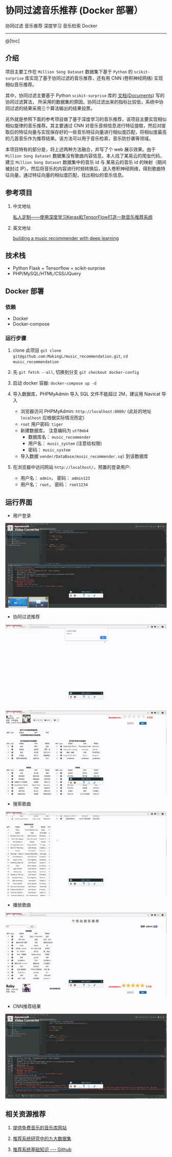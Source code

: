 # 协同过滤音乐推荐 (Docker 部署）

协同过滤 音乐推荐 深度学习 音乐检索 Docker

---

@[toc]

## 介绍

项目主要工作在 `Million Song Dataset` 数据集下基于 `Python` 的 `scikit-surprise`  库实现了基于协同过滤的音乐推荐，还有用 CNN (卷积神经网络) 实现相似音乐推荐。

其中，协同过滤主要基于 Python `scikit-surprise` 库的 [文档(Documents)](https://surprise.readthedocs.io/en/stable/) 写的协同过滤算法， 所采用的数据集的原因，协同过滤出来的指标比较低，系统中协同过滤的结果采用三个算法输出的结果投票。

另外就是参照下面的参考项目做了基于深度学习的音乐推荐，该项目主要实现相似相似旋律的音乐推荐。其主要通过 CNN 对音乐音频信息进行特征提取，然后对提取后的特征向量与实现保存好的一些音乐特征向量进行相似度匹配，将相似度最高的几首音乐作为推荐结果。该方法可以用于音乐检索，音乐防抄袭等领域。

本项目特有的部分是，将上述两种方法融合，并写了个 web 展示效果。由于 `Million Song Dataset` 数据集没有歌曲内容信息，本人找了某易云的爬虫代码，建立 `Million Song Dataset` 数据集中的音乐 id 与 某易云的音乐 id 的映射（期间被封过 IP）。然后将音乐的内容进行时频转换后，送入卷积神经网络，得到歌曲特征向量，通过特征向量的相似度匹配，找出相似的音乐信息。

## 参考项目

1. 中文地址

    [私人定制——使用深度学习Keras和TensorFlow打造一款音乐推荐系统][1]

2. 英文地址

   [building a music recommender with deep learning][2]

## 技术栈

- Python Flask + Tensorflow + scikit-surprise
- PHP/MySQL/HTML/CSS/JQuery

## Docker 部署

### 依赖

- Docker
- Docker-compose

### 运行步骤

1. clone 此项目 `git clone git@github.com:MakingL/music_recommendation.git`, `cd music_recommendation`
2. 先 `git fetch --all`, 切换到分支 `git checkout docker-config`
3. 启动 docker 容器: `docker-compose up -d`
4. 导入数据库，PHPMyAdmin 导入 SQL 文件不能超过 2M，建议用 Navicat 导入

    - 浏览器访问 PHPMyAdmin: `http://localhost:8080/` (此处的地址 `localhost` 应根据实际情况而定)
    - `root` 用户密码: `tiger`
    - 新建数据库， 注意编码为 `utf8mb4`
      - 数据库名： `music_recommender`
      - 用户名： `music_system` (注意给权限)
      - 密码： `music_system`
    - 导入数据 `vender/DataBase/music_recommender.sql` 到该数据库

5. 在浏览器中访问网站 `http://localhost/`，预置的登录用户:

    - 用户名： `admin`， 密码： `admin123`
    - 用户名： `root`， 密码： `root1234`

## 运行界面

- 用户登录

![用户登录](./vender/screenshot/用户登录.gif)

- 协同过滤推荐

![协同过滤推荐](./vender/screenshot/协同过滤推荐.gif)
![协同过滤推荐2](./vender/screenshot/协同过滤推荐_2.gif)

- 搜索歌曲

![搜索歌曲](./vender/screenshot/搜索歌曲.gif)

- 播放歌曲

![播放歌曲](./vender/screenshot/播放歌曲.gif)

- CNN推荐结果

![CNN推荐结果](./vender/screenshot/CNN推荐结果.gif)

## 相关资源推荐

1. [提供免费音乐的音乐库网站](https://www.yuque.com/ruanyf/share/free-music)

2. [推荐系统研究中的九大数据集](https://zhuanlan.zhihu.com/p/29416305)

3. [推荐系统基础知识 --- Github](https://github.com/apachecn/RecommenderSystems)

  [1]: https://yq.aliyun.com/articles/154475?spm=a2c4e.11153940.blogcont221660.38.fc258f9bDs7fml
  [2]: http://mattmurray.net/building-a-music-recommender-with-deep-learning/
  [3]: https://blog.csdn.net/qq_35547879/article/details/79700591
  [4]: https://codeday.me/bug/20180610/174453.html
  [5]: https://github.com/JoFrhwld/FAVE/wiki/Sox-on-Windows
  [6]: https://stackoverflow.com/questions/3537155/sox-fail-util-unable-to-load-mad-decoder-library-libmad-function-mad-stream
